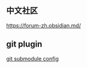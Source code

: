 ## 中文社区
https://forum-zh.obsidian.md/
## git plugin
[git submodule config](https://forum-zh.obsidian.md/t/topic/334)